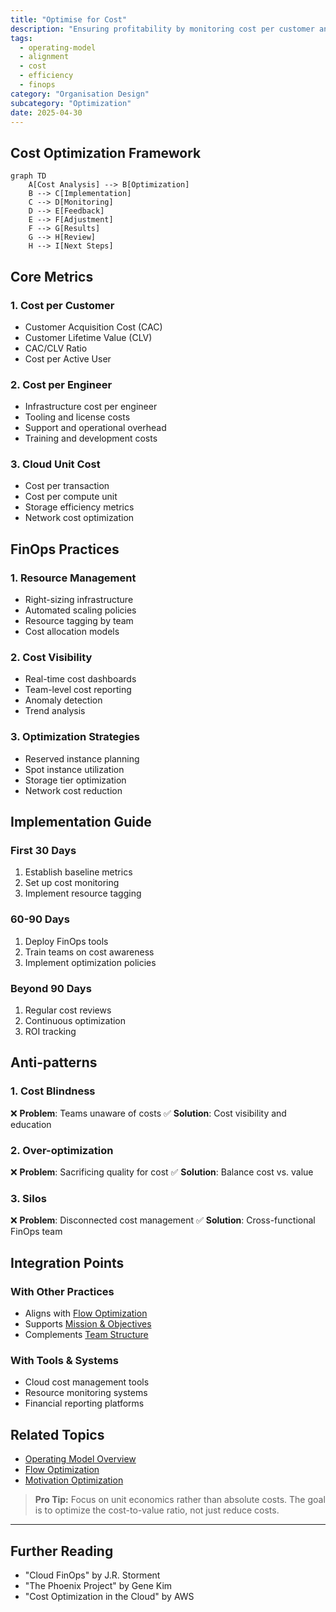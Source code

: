 ```yaml
---
title: "Optimise for Cost"
description: "Ensuring profitability by monitoring cost per customer and per engineer."
tags:
  - operating-model
  - alignment
  - cost
  - efficiency
  - finops
category: "Organisation Design"
subcategory: "Optimization"
date: 2025-04-30
---
```


## Cost Optimization Framework

```mermaid
graph TD
    A[Cost Analysis] --> B[Optimization]
    B --> C[Implementation]
    C --> D[Monitoring]
    D --> E[Feedback]
    E --> F[Adjustment]
    F --> G[Results]
    G --> H[Review]
    H --> I[Next Steps]
```

## Core Metrics

### 1. Cost per Customer
- Customer Acquisition Cost (CAC)
- Customer Lifetime Value (CLV)
- CAC/CLV Ratio
- Cost per Active User

### 2. Cost per Engineer
- Infrastructure cost per engineer
- Tooling and license costs
- Support and operational overhead
- Training and development costs

### 3. Cloud Unit Cost
- Cost per transaction
- Cost per compute unit
- Storage efficiency metrics
- Network cost optimization

## FinOps Practices

### 1. Resource Management
- Right-sizing infrastructure
- Automated scaling policies
- Resource tagging by team
- Cost allocation models

### 2. Cost Visibility
- Real-time cost dashboards
- Team-level cost reporting
- Anomaly detection
- Trend analysis

### 3. Optimization Strategies
- Reserved instance planning
- Spot instance utilization
- Storage tier optimization
- Network cost reduction

## Implementation Guide

### First 30 Days
1. Establish baseline metrics
2. Set up cost monitoring
3. Implement resource tagging

### 60-90 Days
1. Deploy FinOps tools
2. Train teams on cost awareness
3. Implement optimization policies

### Beyond 90 Days
1. Regular cost reviews
2. Continuous optimization
3. ROI tracking

## Anti-patterns

### 1. Cost Blindness
❌ **Problem**: Teams unaware of costs
✅ **Solution**: Cost visibility and education

### 2. Over-optimization
❌ **Problem**: Sacrificing quality for cost
✅ **Solution**: Balance cost vs. value

### 3. Silos
❌ **Problem**: Disconnected cost management
✅ **Solution**: Cross-functional FinOps team

## Integration Points

### With Other Practices
- Aligns with [Flow Optimization](optimise-flow)
- Supports [Mission & Objectives](mission-objectives)
- Complements [Team Structure](decoupling_teams)

### With Tools & Systems
- Cloud cost management tools
- Resource monitoring systems
- Financial reporting platforms

## Related Topics
- [Operating Model Overview](operating_alignment_model_wiki)
- [Flow Optimization](optimise-flow)
- [Motivation Optimization](optimise-motivation)

> **Pro Tip:** Focus on unit economics rather than absolute costs. The goal is to optimize the cost-to-value ratio, not just reduce costs.

---

## Further Reading
- "Cloud FinOps" by J.R. Storment
- "The Phoenix Project" by Gene Kim
- "Cost Optimization in the Cloud" by AWS
